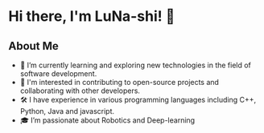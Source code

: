 
# Hi there, I'm LuNa-shi! 👋

## About Me

- 🌱 I’m currently learning and exploring new technologies in the field of software development.
- 💼 I'm interested in contributing to open-source projects and collaborating with other developers.
- 🛠️ I have experience in various programming languages including C++, Python, Java and javascript.
- 🎓 I’m passionate about Robotics and Deep-learning



